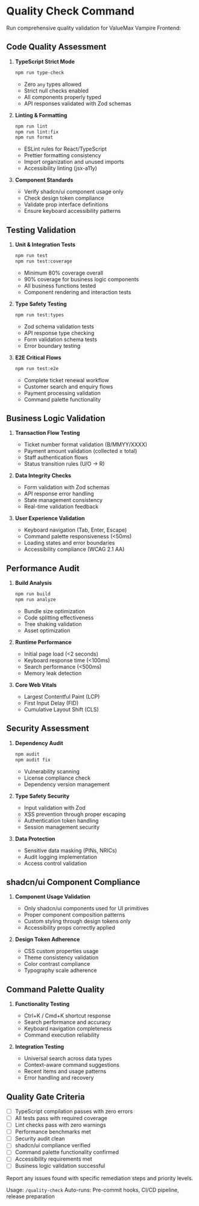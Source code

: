 # Quality Check Command

Run comprehensive quality validation for ValueMax Vampire Frontend:

## Code Quality Assessment
1. **TypeScript Strict Mode**
   ```bash
   npm run type-check
   ```
   - Zero `any` types allowed
   - Strict null checks enabled
   - All components properly typed
   - API responses validated with Zod schemas

2. **Linting & Formatting**
   ```bash
   npm run lint
   npm run lint:fix
   npm run format
   ```
   - ESLint rules for React/TypeScript
   - Prettier formatting consistency
   - Import organization and unused imports
   - Accessibility linting (jsx-a11y)

3. **Component Standards**
   - Verify shadcn/ui component usage only
   - Check design token compliance
   - Validate prop interface definitions
   - Ensure keyboard accessibility patterns

## Testing Validation
1. **Unit & Integration Tests**
   ```bash
   npm run test
   npm run test:coverage
   ```
   - Minimum 80% coverage overall
   - 90% coverage for business logic components
   - All business functions tested
   - Component rendering and interaction tests

2. **Type Safety Testing**
   ```bash
   npm run test:types
   ```
   - Zod schema validation tests
   - API response type checking
   - Form validation schema tests
   - Error boundary testing

3. **E2E Critical Flows**
   ```bash
   npm run test:e2e
   ```
   - Complete ticket renewal workflow
   - Customer search and enquiry flows
   - Payment processing validation
   - Command palette functionality

## Business Logic Validation
1. **Transaction Flow Testing**
   - Ticket number format validation (B/MMYY/XXXX)
   - Payment amount validation (collected ≥ total)
   - Staff authentication flows
   - Status transition rules (U/O → R)

2. **Data Integrity Checks**
   - Form validation with Zod schemas
   - API response error handling
   - State management consistency
   - Real-time validation feedback

3. **User Experience Validation**
   - Keyboard navigation (Tab, Enter, Escape)
   - Command palette responsiveness (<50ms)
   - Loading states and error boundaries
   - Accessibility compliance (WCAG 2.1 AA)

## Performance Audit
1. **Build Analysis**
   ```bash
   npm run build
   npm run analyze
   ```
   - Bundle size optimization
   - Code splitting effectiveness
   - Tree shaking validation
   - Asset optimization

2. **Runtime Performance**
   - Initial page load (<2 seconds)
   - Keyboard response time (<100ms)
   - Search performance (<500ms)
   - Memory leak detection

3. **Core Web Vitals**
   - Largest Contentful Paint (LCP)
   - First Input Delay (FID)
   - Cumulative Layout Shift (CLS)

## Security Assessment
1. **Dependency Audit**
   ```bash
   npm audit
   npm audit fix
   ```
   - Vulnerability scanning
   - License compliance check
   - Dependency version management

2. **Type Safety Security**
   - Input validation with Zod
   - XSS prevention through proper escaping
   - Authentication token handling
   - Session management security

3. **Data Protection**
   - Sensitive data masking (PINs, NRICs)
   - Audit logging implementation
   - Access control validation

## shadcn/ui Component Compliance
1. **Component Usage Validation**
   - Only shadcn/ui components used for UI primitives
   - Proper component composition patterns
   - Custom styling through design tokens only
   - Accessibility props correctly applied

2. **Design Token Adherence**
   - CSS custom properties usage
   - Theme consistency validation
   - Color contrast compliance
   - Typography scale adherence

## Command Palette Quality
1. **Functionality Testing**
   - Ctrl+K / Cmd+K shortcut response
   - Search performance and accuracy
   - Keyboard navigation completeness
   - Command execution reliability

2. **Integration Testing**
   - Universal search across data types
   - Context-aware command suggestions
   - Recent items and usage patterns
   - Error handling and recovery

## Quality Gate Criteria
- [ ] TypeScript compilation passes with zero errors
- [ ] All tests pass with required coverage
- [ ] Lint checks pass with zero warnings
- [ ] Performance benchmarks met
- [ ] Security audit clean
- [ ] shadcn/ui compliance verified
- [ ] Command palette functionality confirmed
- [ ] Accessibility requirements met
- [ ] Business logic validation successful

Report any issues found with specific remediation steps and priority levels.

Usage: `/quality-check`
Auto-runs: Pre-commit hooks, CI/CD pipeline, release preparation
